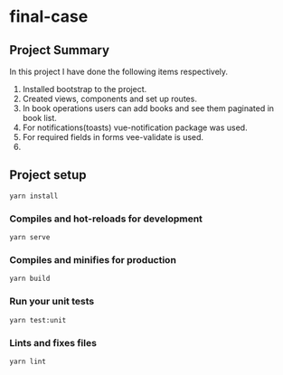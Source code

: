 # final-case

## Project Summary

In this project I have done the following items respectively.

1.   Installed bootstrap to the project.
2.   Created views, components and set up routes.
3.   In book operations users can add books and see them paginated in book list.
4.   For notifications(toasts)  vue-notification package was used.
5.   For required fields in forms vee-validate is used.
6.   

## Project setup
```
yarn install
```

### Compiles and hot-reloads for development
```
yarn serve
```

### Compiles and minifies for production
```
yarn build
```

### Run your unit tests
```
yarn test:unit
```

### Lints and fixes files
```
yarn lint
```


